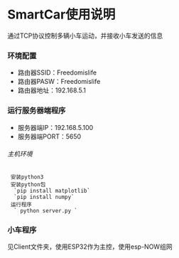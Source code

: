 # SmartCar使用说明
  通过TCP协议控制多辆小车运动，并接收小车发送的信息
### 环境配置
  - 路由器SSID：Freedomislife
  - 路由器PASW：Freedomislife
  - 路由器地址：192.168.5.1
### 运行服务器端程序
  - 服务器端IP：192.168.5.100
  - 服务器端PORT：5650
###### 主机环境
     安装python3
     安装python包
      `pip install matplotlib`
      `pip install numpy`
     运行程序
      ` python server.py `
### 小车程序
  见Client文件夹，使用ESP32作为主控，使用esp-NOW组网


